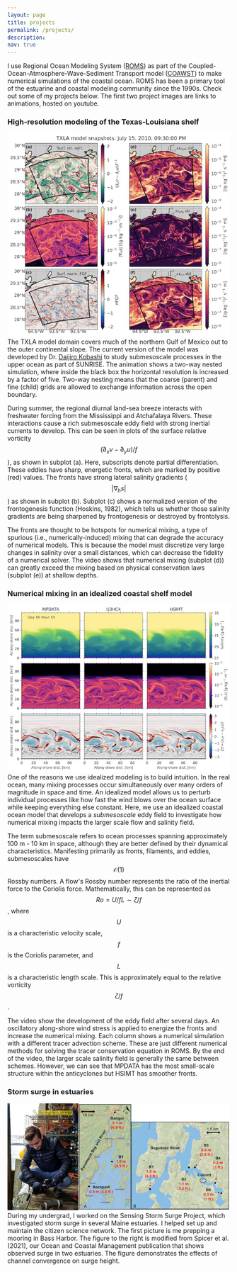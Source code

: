 ```yaml
---
layout: page
title: projects
permalink: /projects/
description:
nav: true
---
```

I use Regional Ocean Modeling System ([ROMS](https://www.myroms.org/)) as part of the Coupled-Ocean-Atmosphere-Wave-Sediment Transport model ([COAWST](https://www.usgs.gov/centers/whcmsc/science/coawst-a-coupled-ocean-atmosphere-wave-sediment-transport-modeling-system)) to make numerical simulations of the coastal ocean. ROMS has been a primary tool of the estuarine and coastal modeling community since the 1990s. Check out some of my projects below. The first two project images are links to animations, hosted on youtube.

### High-resolution modeling of the Texas-Louisiana shelf
[![Here](txla_mnum_surf_1011.jpg)](https://www.youtube.com/watch?v=ZLfN9I5l6tw)
The TXLA model domain covers much of the northern Gulf of Mexico out to the outer continental slope. The current version of the model was developed by Dr. <a href="https://www.researchgate.net/profile/Daijiro-Kobashi">Daijiro Kobashi</a> to study submesoscale processes in the upper ocean as part of SUNRISE. The animation shows a two-way nested simulation, where inside the black box the horizontal resolution is increased by a factor of five. Two-way nesting means that the coarse (parent) and fine (child) grids are allowed to exchange information across the open boundary.

 During summer, the regional diurnal land-sea breeze interacts with freshwater forcing from the Mississippi and Atchafalaya Rivers. These interactions cause a rich submesoscale eddy field with strong inertial currents to develop. This can be seen in plots of the surface relative vorticity $$(\partial_x v - \partial_y u) / f$$), as shown in subplot (a). Here, subscripts denote partial differentiation. These eddies have sharp, energetic fronts, which are marked by positive (red) values. The fronts have strong lateral salinity gradients ($$|\nabla_h s|$$) as shown in subplot (b). Subplot (c) shows a normalized version of the frontogenesis function (Hoskins, 1982), which tells us whether those salinity gradients are being sharpened by frontogenesis or destroyed by frontolysis.

The fronts are thought to be hotspots for numerical mixing, a type of spurious (i.e., numerically-induced) mixing that can degrade the accuracy of numerical models. This is because the model must discretize very large changes in salinity over a small distances, which can decrease the fidelity of a numerical solver. The video shows that numerical mixing (subplot (d)) can greatly exceed the mixing based on physical conservation laws (subplot (e)) at shallow depths.

### Numerical mixing in an idealized coastal shelf model
[![Here](shelf_advschemes_zerop1pa.jpeg)](https://www.youtube.com/watch?v=NW_Qem0l8EY)
One of the reasons we use idealized modeling is to build intuition. In the real ocean, many mixing processes occur simultaneously over many orders of magnitude in space and time. An idealized model allows us to perturb individual processes like how fast the wind blows over the ocean surface while keeping everything else constant. Here, we use an idealized coastal ocean model that develops a *submesoscale* eddy field to investigate how numerical mixing impacts the larger scale flow and salinity field.

The term submesoscale refers to ocean processes spanning approximately 100 m - 10 km in space, although they are better defined by their dynamical characteristics. Manifesting primarily as fronts, filaments, and eddies, submesoscales have $$\mathcal{O}(1)$$ Rossby numbers. A flow's Rossby number represents the ratio of the inertial force to the Coriolis force. Mathematically, this can be represented as $$Ro=U/fL \sim \zeta/f$$, where $$U$$ is a characteristic velocity scale, $$f$$ is the Coriolis parameter, and $$L$$ is a characteristic length scale. This is approximately equal to the relative vorticity $$\zeta/f$$.

The video show the development of the eddy field after several days. An oscillatory along-shore wind stress is applied to energize the fronts and increase the numerical mixing. Each column shows a numerical simulation with a different tracer advection scheme. These are just different numerical methods for solving the tracer conservation equation in ROMS. By the end of the video, the larger scale salinity field is generally the same between schemes. However, we can see that MPDATA has the most small-scale structure within the anticyclones but HSIMT has smoother fronts.

### Storm surge in estuaries
  <img src = "../_pages/sss_combined.png" alt="surge"> <br>
During my undergrad, I worked on the Sensing Storm Surge Project, which investigated storm surge in several Maine estuaries. I helped set up and maintain the citizen science network. The first picture is me prepping a mooring in Bass Harbor. The figure to the right is modified from Spicer et al. (2021), our Ocean and Coastal Management publication that shows observed surge in two estuaries. The figure demonstrates the effects of channel convergence on surge height.
